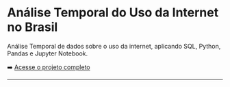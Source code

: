 # Análise Temporal do Uso da Internet no Brasil

Análise Temporal de dados sobre o uso da internet, aplicando SQL, Python, Pandas e Jupyter Notebook.

➡️ [Acesse o projeto completo](./https://github.com/jacksonlds/projetos/tree/949a749394e9fed7137ac74c9b46288406a80258/An%C3%A1liseTemporal/Arquivos/ProjetoAnaliseTemporal)

---
